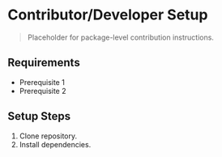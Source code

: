 # Contributor/Developer Setup
<!-- markdownlint-disable MD013 MD012 -->

> Placeholder for package-level contribution instructions.

## Requirements

- Prerequisite 1
- Prerequisite 2

## Setup Steps

1. Clone repository.
2. Install dependencies.

